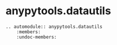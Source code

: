 # anypytools.datautils

```{eval-rst}
.. automodule:: anypytools.datautils
    :members:
    :undoc-members:


```
